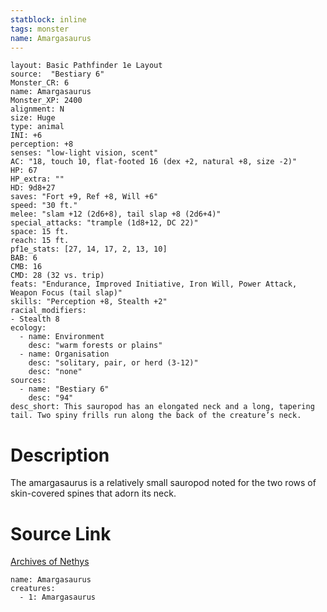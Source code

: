 ```yaml
---
statblock: inline
tags: monster
name: Amargasaurus
---
```

```statblock
layout: Basic Pathfinder 1e Layout
source:  "Bestiary 6"
Monster_CR: 6
name: Amargasaurus
Monster_XP: 2400
alignment: N
size: Huge
type: animal
INI: +6
perception: +8
senses: "low-light vision, scent"
AC: "18, touch 10, flat-footed 16 (dex +2, natural +8, size -2)"
HP: 67
HP_extra: ""
HD: 9d8+27
saves: "Fort +9, Ref +8, Will +6"
speed: "30 ft."
melee: "slam +12 (2d6+8), tail slap +8 (2d6+4)"
special_attacks: "trample (1d8+12, DC 22)"
space: 15 ft.
reach: 15 ft.
pf1e_stats: [27, 14, 17, 2, 13, 10]
BAB: 6
CMB: 16
CMD: 28 (32 vs. trip)
feats: "Endurance, Improved Initiative, Iron Will, Power Attack, Weapon Focus (tail slap)"
skills: "Perception +8, Stealth +2"
racial_modifiers:
- Stealth 8
ecology:
  - name: Environment
    desc: "warm forests or plains"
  - name: Organisation
    desc: "solitary, pair, or herd (3-12)"
    desc: "none"
sources:
  - name: "Bestiary 6"
    desc: "94"
desc_short: This sauropod has an elongated neck and a long, tapering tail. Two spiny frills run along the back of the creature’s neck.
```
# Description
The amargasaurus is a relatively small sauropod noted for the two rows of skin-covered spines that adorn its neck.
# Source Link
[Archives of Nethys](https://aonprd.com/MonsterDisplay.aspx?ItemName=Amargasaurus)
```encounter-table
name: Amargasaurus
creatures:
  - 1: Amargasaurus
```
